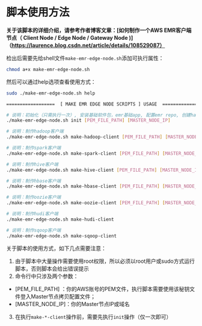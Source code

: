﻿
# 脚本使用方法

**关于该脚本的详细介绍，请参考作者博客文章：[如何制作一个AWS EMR客户端节点（ Client Node / Edge Node / Gateway Node )]（https://laurence.blog.csdn.net/article/details/108529087）**

检出后需要先给shell文件`make-emr-edge-node.sh`添加可执行属性：

```bash
chmod a+x make-emr-edge-node.sh
```

然后可以通过help选项查看使用方式：

```bash
sudo ./make-emr-edge-node.sh help

==================  [ MAKE EMR EDGE NODE SCRIPTS ] USAGE  ==================

# 说明：初始化（只需执行一次）, 安装基础软件包，emr基础app, 配置emr repo, 创建hadoop用户, 创建必要文件夹
./make-emr-edge-node.sh init [PEM_FILE_PATH] [MASTER_NODE_IP]

# 说明：制作hadoop客户端
./make-emr-edge-node.sh make-hadoop-client [PEM_FILE_PATH] [MASTER_NODE_IP]

# 说明：制作spark客户端
./make-emr-edge-node.sh make-spark-client [PEM_FILE_PATH] [MASTER_NODE_IP]

# 说明：制作hive客户端
./make-emr-edge-node.sh make-hive-client [PEM_FILE_PATH] [MASTER_NODE_IP]

# 说明：制作hbase客户端
./make-emr-edge-node.sh make-hbase-client [PEM_FILE_PATH] [MASTER_NODE_IP]

# 说明：制作oozie客户端
./make-emr-edge-node.sh make-oozie-client [PEM_FILE_PATH] [MASTER_NODE_IP]

# 说明：制作hudi客户端
./make-emr-edge-node.sh make-hudi-client

# 说明：制作sqoop客户端
./make-emr-edge-node.sh make-sqoop-client

```

关于脚本的使用方式，如下几点需要注意：

1. 由于脚本中大量操作需要使用root权限，所以必须以root用户或sudo方式运行脚本，否则脚本会给出错误提示
2. 命令行中只涉及两个参数：
- [PEM_FILE_PATH] ：你的AWS账号的PEM文件，执行脚本需要使用该秘钥文件登入Master节点拷贝配置文件；
- [MASTER_NODE_IP]：你的Master节点IP或域名
3. 在执行`make-*-client`操作前，需要先执行`init`操作（仅一次即可）